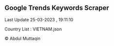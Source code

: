 

## Google Trends Keywords Scraper 
 
Last Update 25-03-2023 , 19:11:10

Country List :
VIETNAM.json



© Abdul Muttaqin 
